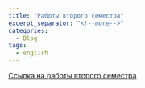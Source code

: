 ```yaml
---
title: "Работы второго семестра"
excerpt_separator: "<!--more-->"
categories:
  - Blog
tags:
  - english
---
```


[Ссылка на работы второго семестра](https://github.com/ShadrinSpock/portfolio-7-sem/tree/master/_english/2_sem)
